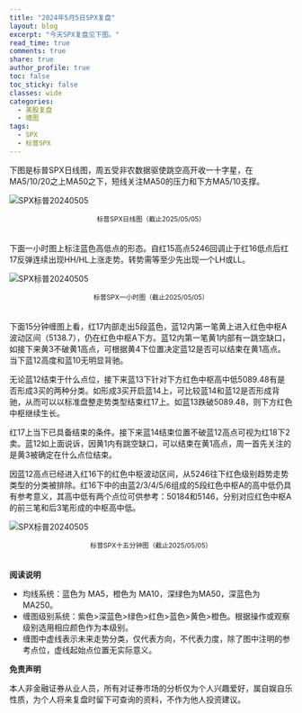```yaml
---
title: "2024年5月5日SPX复盘"
layout: blog
excerpt: "今天SPX复盘见下图。"
read_time: true
comments: true
share: true
author_profile: true
toc: false
toc_sticky: false
classes: wide
categories:
  - 美股复盘
  - 缠图
tags:
  - SPX
  - 标普SPX
---
```


下图是标普SPX日线图，周五受非农数据驱使跳空高开收一十字星，在MA5/10/20之上MA50之下，短线关注MA50的压力和下方MA5/10支撑。

![SPX标普20240505](https://image.olim.cc/2024/2024-05-05-SPX-day-j.png)
<small><center>标普SPX日线图（截止2025/05/05）</center></small>　

下面一小时图上标注蓝色高低点的形态。自红15高点5246回调止于红16低点后红17反弹连续出现HH/HL上涨走势。转势需等至少先出现一个LH或LL。

![SPX标普20240505](https://image.olim.cc/2024/2024-05-05-SPX-hour.png)
<small><center>标普SPX一小时图（截止2025/05/05）</center></small>　

下面15分钟缠图上看，红17内部走出5段蓝色，蓝12内第一笔黄上进入红色中枢A波动区间（5138.7），仍在红色中枢A下方。蓝12内第一笔黄1内部有一跳空缺口，如接下来黄3不破黄1高点，可根据黄4下位置决定蓝12是否可以结束在黄1高点。当下蓝12高度和蓝10无明显背驰。

无论蓝12结束于什么点位，接下来蓝13下针对下方红色中枢高中低5089.48有是否形成3买的两种分类。如形成3买开启蓝14上，可比较蓝14和蓝12是否形成背驰，从而可以以标准盘整走势类型结束红17上。如蓝13跌破5089.48，则下方红色中枢继续生长。

红17上当下已具备结束的条件。接下来蓝14结束位置不破蓝12高点可视为红18下2卖。蓝12如上面说诉，因黄1内有跳空缺口，可以结束在黄1高点，周一首先关注的是黄3被确定在什么点位结束。

因蓝12高点已经进入红16下的红色中枢波动区间，从5246往下红色级别趋势走势类型的分类被排除。红16下中的由蓝2/3/4/5/6组成的5段红色中枢A的高中低仍具有参考意义，其高中低有两个点位可供参考：50184和5146，分别对应红色中枢A的前三笔和后3笔形成的中枢高中低。

![SPX标普20240505](https://image.olim.cc/2024/2024-05-05-SPX-minute-c.png)
<small><center>标普SPX十五分钟图（截止2025/05/05）</center></small>　

**阅读说明**

* 均线系统：蓝色为 MA5，橙色为 MA10，深绿色为MA50，深蓝色为MA250。
* 缠图级别系统：紫色>深蓝色>绿色>红色>蓝色>黄色>橙色。根据操作或观察级别选用相应颜色作为本级别。
* 缠图中虚线表示未来走势分类，仅代表方向，不代表力度，除了图中注明的参考点位，虚线起始点位置无实际意义。

**免责声明** 

本人非金融证券从业人员，所有对证券市场的分析仅为个人兴趣爱好，属自娱自乐性质，为个人将来复盘时留下可查询的资料，不作为他人投资建议。

